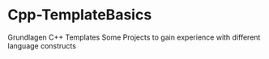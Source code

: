 # Cpp-TemplateBasics
Grundlagen C++ Templates
Some Projects to gain experience with different language constructs
